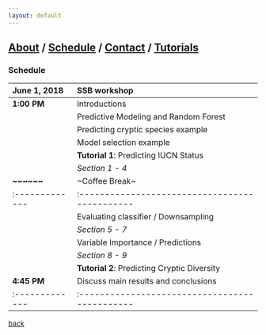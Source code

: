 ```yaml
---
layout: default
---
```

## [About](index.md) / [Schedule](./Schedule.html) / [Contact](./Contact.html) / [Tutorials](./Tutorials.html)

### Schedule

|June 1, 2018  |SSB workshop                                  |  
|:-------------|:---------------------------------------------|
| **1:00 PM**  | Introductions                                |
|              | Predictive Modeling and Random Forest        |
|              | Predicting cryptic species example           |
|              | Model selection example                      |
|              | **Tutorial 1**: Predicting IUCN Status       |
  |            |       *Section 1 - 4*                        |
| **~~~~~~**   | ~Coffee Break~                               |
|:-------------|:---------------------------------------------|
|              | Evaluating classifier / Downsampling         |
  |            |       *Section 5 - 7*                        |
|              | Variable Importance / Predictions            |
  |            |       *Section 8 - 9*                        |
|              | **Tutorial 2**: Predicting Cryptic Diversity |
| **4:45 PM**  | Discuss main results and conclusions         |
|:-------------|:---------------------------------------------|

[back](./)
